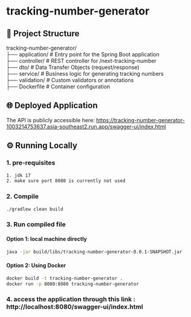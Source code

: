 # tracking-number-generator

## 📁 Project Structure
tracking-number-generator/\
├── application/ # Entry point for the Spring Boot application\
├── controller/ # REST controller for /next-tracking-number\
├── dto/ # Data Transfer Objects (request/response)\
├── service/ # Business logic for generating tracking numbers\
├── validation/ # Custom validators or annotations\
├── Dockerfile # Container configuration

## 🌐 Deployed Application

The API is publicly accessible here: https://tracking-number-generator-1003214753637.asia-southeast2.run.app/swagger-ui/index.html


## ⚙️ Running Locally

### 1. pre-requisites
```bash
1. jdk 17
2. make sure port 8080 is currently not used
```

### 2. Compile
```bash
./gradlew clean build
```

### 3. Run compiled file
#### Option 1: local machine directly

```bash
java -jar build/libs/tracking-number-generator-0.0.1-SNAPSHOT.jar
```

#### Option 2: Using Docker
```bash
docker build -t tracking-number-generator .
docker run -p 8080:8080 tracking-number-generator
```

### 4. access the application through this link : http://localhost:8080/swagger-ui/index.html